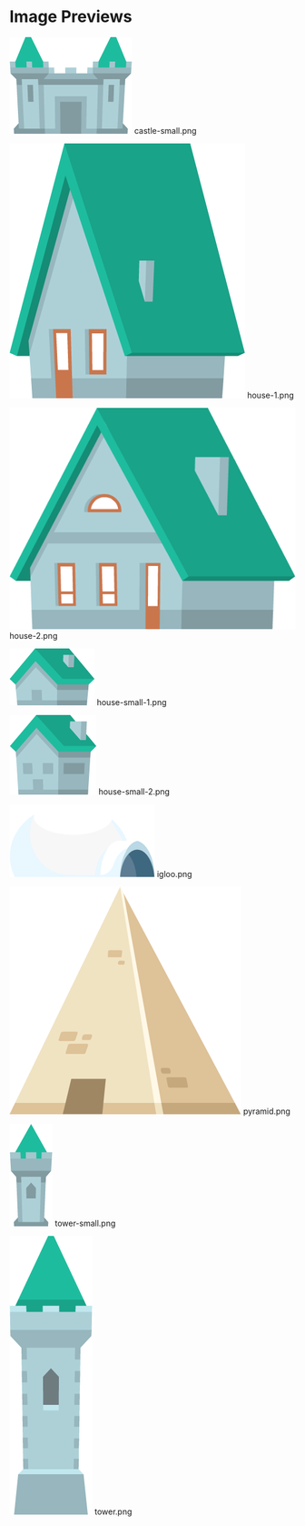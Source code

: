 # Image Previews

![castle-small.png](castle-small.png) castle-small.png

![house-1.png](house-1.png) house-1.png

![house-2.png](house-2.png) house-2.png

![house-small-1.png](house-small-1.png) house-small-1.png

![house-small-2.png](house-small-2.png) house-small-2.png

![igloo.png](igloo.png) igloo.png

![pyramid.png](pyramid.png) pyramid.png

![tower-small.png](tower-small.png) tower-small.png

![tower.png](tower.png) tower.png

